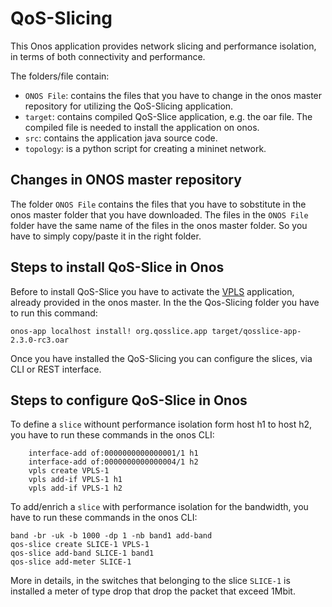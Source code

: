 # QoS-Slicing

This Onos application provides network slicing and performance isolation, in terms of both connectivity and performance.

The folders/file contain:
* `ONOS File`: contains the files that you have to change in the onos master repository for utilizing the QoS-Slicing application.
* `target`: contains compiled QoS-Slice application, e.g. the oar file. The compiled file is needed to install the application on onos.
* `src`: contains the application java source code. 
* `topology`: is a python script for creating a mininet network.

## Changes in ONOS master repository 

The folder `ONOS File` contains the files that you have to sobstitute in the onos master folder that you have downloaded. The files in the `ONOS File` folder 
have the same name of the files in the onos master folder. So you have to simply copy/paste it in the right folder.

## Steps to install QoS-Slice in Onos
Before to install QoS-Slice you have to activate the [VPLS][VPLS] application, already provided in the onos master. In the the Qos-Slicing folder you have to run this command:

    onos-app localhost install! org.qosslice.app target/qosslice-app-2.3.0-rc3.oar  
    
Once you have installed the QoS-Slicing you can configure the slices, via CLI or REST interface.
    
## Steps to configure QoS-Slice in Onos

To define a `slice` withount performance isolation form host h1 to host h2, you have to run these commands in the onos CLI:

        interface-add of:0000000000000001/1 h1             
        interface-add of:0000000000000004/1 h2 
        vpls create VPLS-1                                 
        vpls add-if VPLS-1 h1                              
        vpls add-if VPLS-1 h2
    
To add/enrich a `slice` with performance isolation for the bandwidth, you have to run these commands in the onos CLI:

    band -br -uk -b 1000 -dp 1 -nb band1 add-band     
    qos-slice create SLICE-1 VPLS-1                    
    qos-slice add-band SLICE-1 band1                
    qos-slice add-meter SLICE-1
    
More in details, in the switches that belonging to the slice `SLICE-1` is installed a meter of type drop that drop the packet that exceed 1Mbit.
    
[VPLS]: https://wiki.onosproject.org/display/ONOS/VPLS+User+Guide
